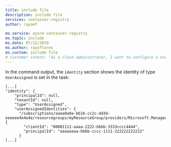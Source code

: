```yaml
---
title: include file
description: include file
services: container-registry
author: rayoef

ms.service: azure-container-registry
ms.topic: include
ms.date: 07/12/2019
ms.author: rayoflores
ms.custom: include file
# Customer intent: "As a cloud administrator, I want to configure a User Assigned identity in my container registry tasks, so that I can securely manage access and authentication for my applications."
---
```

In the command output, the `identity` section shows the identity of type `UserAssigned` is set in the task:

```console
[...]
"identity": {
    "principalId": null,
    "tenantId": null,
    "type": "UserAssigned",
    "userAssignedIdentities": {
      "/subscriptions/aaaa0a0a-bb1b-cc2c-dd3d-eeeeee4e4e4e/resourcegroups/myResourceGroup/providers/Microsoft.ManagedIdentity/userAssignedIdentities/myACRTasksId": {
        "clientId": "00001111-aaaa-2222-bbbb-3333cccc4444",
        "principalId": "aaaaaaaa-bbbb-cccc-1111-222222222222"
      }
[...]
``` 
<!-- LINKS - Internal -->
